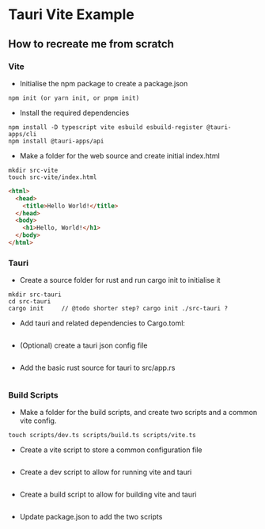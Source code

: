 # Tauri Vite Example

## How to recreate me from scratch

### Vite
- Initialise the npm package to create a package.json
```shell
npm init (or yarn init, or pnpm init)
```

- Install the required dependencies
```shell
npm install -D typescript vite esbuild esbuild-register @tauri-apps/cli
npm install @tauri-apps/api
```

- Make a folder for the web source and create initial index.html
```shell
mkdir src-vite
touch src-vite/index.html
```

```html
<html>
  <head>
    <title>Hello World!</title>
  </head>
  <body>
    <h1>Hello, World!</h1>
  </body>
</html>
```

### Tauri
- Create a source folder for rust and run cargo init to initialise it
```shell
mkdir src-tauri
cd src-tauri
cargo init     // @todo shorter step? cargo init ./src-tauri ?
```

- Add tauri and related dependencies to Cargo.toml:
```toml
```

- (Optional) create a tauri json config file
```json
```

- Add the basic rust source for tauri to src/app.rs
```rust
```

### Build Scripts

- Make a folder for the build scripts, and create two scripts and a common vite config.
```mkdir scripts
touch scripts/dev.ts scripts/build.ts scripts/vite.ts
```

- Create a vite script to store a common configuration file
```ts
```

- Create a dev script to allow for running vite and tauri
```ts
```

- Create a build script to allow for building vite and tauri
```ts
```

- Update package.json to add the two scripts
```json
```
